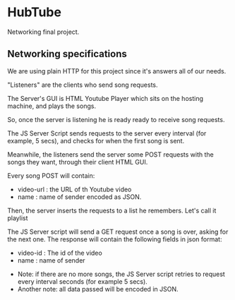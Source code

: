 # HubTube
Networking final project.

## Networking specifications
We are using plain HTTP for this project since it's answers all of our needs.

"Listeners" are the clients who send song requests.

The Server's GUI is HTML Youtube Player which sits on the hosting machine, and plays
    the songs.

So, once the server is listening he is ready ready to receive song requests.

The JS Server Script sends requests to the server every interval (for example, 5 secs),
    and checks for when the first song is sent.

Meanwhile, the listeners send the server some POST requests with the songs they
    want, through their client HTML GUI.

Every song POST will contain:
 - video-url : the URL of th Youtube video
 - name : name of sender
encoded as JSON.

Then, the server inserts the requests to a list he remembers. Let's call
    it playlist

The JS Server script will send a GET request once a song is over,
    asking for the next one. The response will contain the following fields
    in json format:
 - video-id : The id of the video
 - name : name of sender

* Note: if there are no more songs, the JS Server script retries to request every
    interval seconds (for example 5 secs).
* Another note: all data passed will be encoded in JSON.
